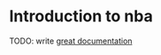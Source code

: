 # Introduction to nba

TODO: write [great documentation](http://jacobian.org/writing/great-documentation/what-to-write/)
